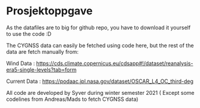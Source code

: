 # Prosjektoppgave

As the datafiles are to big for github repo, you have to download it yourself to use the code :D

The CYGNSS data can easily be fetched using code here, but the rest of the data are fetch manually from:

Wind Data : https://cds.climate.copernicus.eu/cdsapp#!/dataset/reanalysis-era5-single-levels?tab=form

Current Data : https://podaac.jpl.nasa.gov/dataset/OSCAR_L4_OC_third-deg

All code are developed by Syver during winter semester 2021 ( Except some codelines from Andreas/Mads to fetch CYGNSS data)
